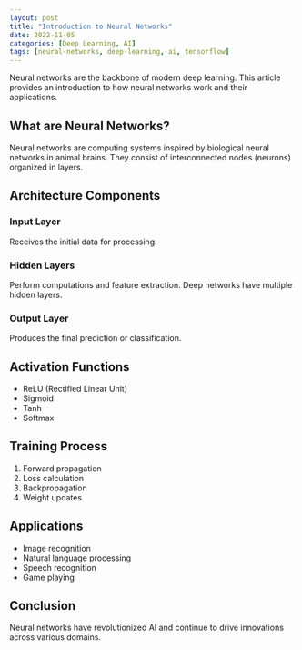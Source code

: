 ```yaml
---
layout: post
title: "Introduction to Neural Networks"
date: 2022-11-05
categories: [Deep Learning, AI]
tags: [neural-networks, deep-learning, ai, tensorflow]
---
```


Neural networks are the backbone of modern deep learning. This article provides an introduction to how neural networks work and their applications.

## What are Neural Networks?

Neural networks are computing systems inspired by biological neural networks in animal brains. They consist of interconnected nodes (neurons) organized in layers.

## Architecture Components

### Input Layer
Receives the initial data for processing.

### Hidden Layers
Perform computations and feature extraction. Deep networks have multiple hidden layers.

### Output Layer
Produces the final prediction or classification.

## Activation Functions

- ReLU (Rectified Linear Unit)
- Sigmoid
- Tanh
- Softmax

## Training Process

1. Forward propagation
2. Loss calculation
3. Backpropagation
4. Weight updates

## Applications

- Image recognition
- Natural language processing
- Speech recognition
- Game playing

## Conclusion

Neural networks have revolutionized AI and continue to drive innovations across various domains.
